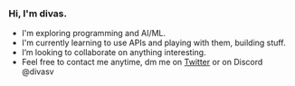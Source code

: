 ### Hi, I'm divas.

<!--
**divasgt/divasgt** is a ✨ _special_ ✨ repository because its `README.md` (this file) appears on your GitHub profile.

Here are some ideas to get you started:

- 🔭 I’m currently working on something.
- 🌱 I’m currently learning ...
- 👯 I’m looking to collaborate on ...
- 🤔 I’m looking for help with ...
- 💬 Ask me about ...
- 📫 How to reach me: ...
- 😄 Pronouns: ...
- ⚡ Fun fact: ...
-->

- I'm exploring programming and AI/ML.
- I'm currently learning to use APIs and playing with them, building stuff.
- I’m looking to collaborate on anything interesting.
- Feel free to contact me anytime, dm me on [Twitter](https://twitter.com/divas_v) or on Discord @divasv
